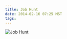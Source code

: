 ```yaml
---
title: Job Hunt
date: 2014-02-16 07:25 MST
tags:
---
```

<img src="/images/job-hunt_manvsmagic.png" alt="Job Hunt" />
